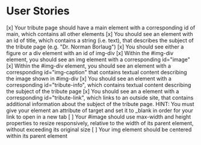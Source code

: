 # User Stories

[x] Your tribute page should have a main element with a corresponding id of main, which contains all other elements
[x] You should see an element with an id of title, which contains a string (i.e. text), that describes the subject of the tribute page (e.g. "Dr. Norman Borlaug")
[x] You should see either a figure or a div element with an id of img-div
[x] Within the #img-div element, you should see an img element with a corresponding id="image"
[x] Within the #img-div element, you should see an element with a corresponding id="img-caption" that contains textual content describing the image shown in #img-div
[x] You should see an element with a corresponding id="tribute-info", which contains textual content describing the subject of the tribute page
[x] You should see an a element with a corresponding id="tribute-link", which links to an outside site, that contains additional information about the subject of the tribute page. HINT: You must give your element an attribute of target and set it to \_blank in order for your link to open in a new tab
[ ] Your #image should use max-width and height properties to resize responsively, relative to the width of its parent element, without exceeding its original size
[ ] Your img element should be centered within its parent element
